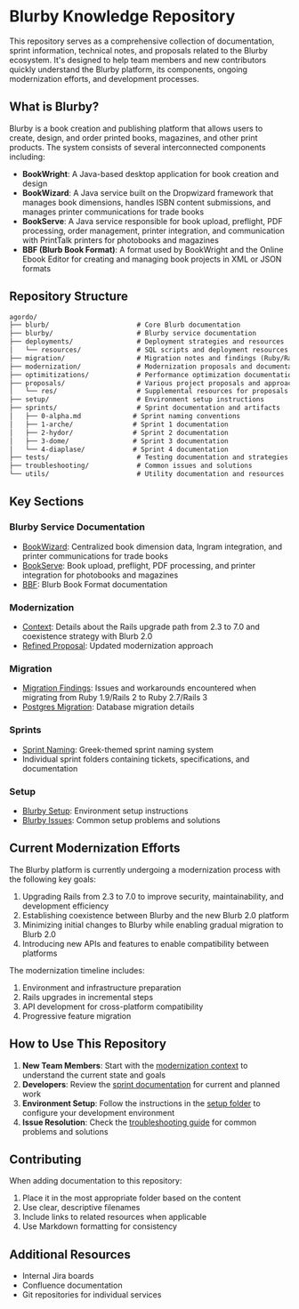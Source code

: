 # Blurby Knowledge Repository

This repository serves as a comprehensive collection of documentation, sprint information, technical notes, and proposals related to the Blurby ecosystem. It's designed to help team members and new contributors quickly understand the Blurby platform, its components, ongoing modernization efforts, and development processes.

## What is Blurby?

Blurby is a book creation and publishing platform that allows users to create, design, and order printed books, magazines, and other print products. The system consists of several interconnected components including:

- **BookWright**: A Java-based desktop application for book creation and design
- **BookWizard**: A Java service built on the Dropwizard framework that manages book dimensions, handles ISBN content submissions, and manages printer communications for trade books
- **BookServe**: A Java service responsible for book upload, preflight, PDF processing, order management, printer integration, and communication with PrintTalk printers for photobooks and magazines
- **BBF (Blurb Book Format)**: A format used by BookWright and the Online Ebook Editor for creating and managing book projects in XML or JSON formats

## Repository Structure

```txt
agordo/
├── blurb/                      # Core Blurb documentation
├── blurby/                     # Blurby service documentation
├── deployments/                # Deployment strategies and resources
│   └── resources/              # SQL scripts and deployment resources
├── migration/                  # Migration notes and findings (Ruby/Rails upgrades)
├── modernization/              # Modernization proposals and documentation
├── optimitizations/            # Performance optimization documentation
├── proposals/                  # Various project proposals and approaches
│   └── res/                    # Supplemental resources for proposals
├── setup/                      # Environment setup instructions
├── sprints/                    # Sprint documentation and artifacts
│   ├── 0-alpha.md             # Sprint naming conventions
│   ├── 1-arche/               # Sprint 1 documentation
│   ├── 2-hydor/               # Sprint 2 documentation
│   ├── 3-dome/                # Sprint 3 documentation
│   └── 4-diaplase/            # Sprint 4 documentation
├── tests/                      # Testing documentation and strategies
├── troubleshooting/            # Common issues and solutions
└── utils/                      # Utility documentation and resources
```

## Key Sections

### Blurby Service Documentation

- [BookWizard](blurby/bookwizard.md): Centralized book dimension data, Ingram integration, and printer communications for trade books
- [BookServe](blurby/bookserve.md): Book upload, preflight, PDF processing, and printer integration for photobooks and magazines
- [BBF](blurby/bbf.md): Blurb Book Format documentation

### Modernization

- [Context](modernization/0-context.md): Details about the Rails upgrade path from 2.3 to 7.0 and coexistence strategy with Blurb 2.0
- [Refined Proposal](modernization/1-refined-proposal.md): Updated modernization approach

### Migration

- [Migration Findings](migration/findings-refined.md): Issues and workarounds encountered when migrating from Ruby 1.9/Rails 2 to Ruby 2.7/Rails 3
- [Postgres Migration](migration/postgres-migration.md): Database migration details

### Sprints

- [Sprint Naming](sprints/0-alpha.md): Greek-themed sprint naming system
- Individual sprint folders containing tickets, specifications, and documentation

### Setup

- [Blurby Setup](setup/blurby-2004.md): Environment setup instructions
- [Blurby Issues](setup/blurby-2004-issues.md): Common setup problems and solutions

## Current Modernization Efforts

The Blurby platform is currently undergoing a modernization process with the following key goals:

1. Upgrading Rails from 2.3 to 7.0 to improve security, maintainability, and development efficiency
2. Establishing coexistence between Blurby and the new Blurb 2.0 platform
3. Minimizing initial changes to Blurby while enabling gradual migration to Blurb 2.0
4. Introducing new APIs and features to enable compatibility between platforms

The modernization timeline includes:

1. Environment and infrastructure preparation
2. Rails upgrades in incremental steps
3. API development for cross-platform compatibility
4. Progressive feature migration

## How to Use This Repository

1. **New Team Members**: Start with the [modernization context](modernization/0-context.md) to understand the current state and goals
2. **Developers**: Review the [sprint documentation](sprints/) for current and planned work
3. **Environment Setup**: Follow the instructions in the [setup folder](setup/) to configure your development environment
4. **Issue Resolution**: Check the [troubleshooting guide](troubleshooting/) for common problems and solutions

## Contributing

When adding documentation to this repository:

1. Place it in the most appropriate folder based on the content
2. Use clear, descriptive filenames
3. Include links to related resources when applicable
4. Use Markdown formatting for consistency

## Additional Resources

- Internal Jira boards
- Confluence documentation
- Git repositories for individual services
